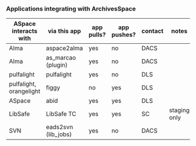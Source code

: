 ### Applications integrating with ArchivesSpace

|ASpace interacts with|via this app|app pulls?|app pushes?|contact|notes|repo|
|----|----|----|----|----|----|----|
|Alma|aspace2alma|yes|no|DACS||https://github.com/pulibrary/aspace_helpers/tree/main/reports/aspace2alma|
|Alma|as_marcao (plugin)|yes|no|DACS||https://github.com/hudmol/as_marcao|
|pulfalight|pulfalight|yes|no|DLS||https://github.com/pulibrary/pulfalight|
|pulfalight, orangelight|figgy|no|yes|DLS||https://github.com/pulibrary/figgy|
|ASpace|abid|yes|yes|DLS||https://github.com/pulibrary/abid|
|LibSafe|LibSafe TC|yes|yes|SC|staging only|n/a|
|SVN|eads2svn (lib_jobs)|yes|no|DACS||https://github.com/pulibrary/lib_jobs|
